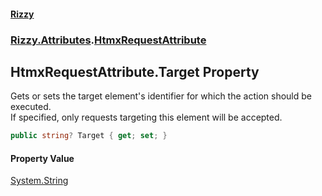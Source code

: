 #### [Rizzy](index.md 'index')
### [Rizzy.Attributes](Rizzy.Attributes.md 'Rizzy.Attributes').[HtmxRequestAttribute](Rizzy.Attributes.HtmxRequestAttribute.md 'Rizzy.Attributes.HtmxRequestAttribute')

## HtmxRequestAttribute.Target Property

Gets or sets the target element's identifier for which the action should be executed.  
If specified, only requests targeting this element will be accepted.

```csharp
public string? Target { get; set; }
```

#### Property Value
[System.String](https://docs.microsoft.com/en-us/dotnet/api/System.String 'System.String')